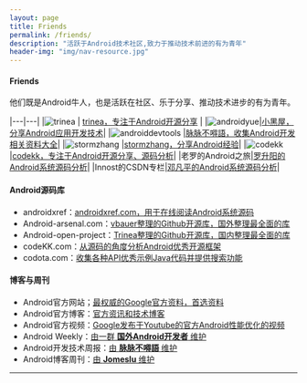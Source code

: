 ```yaml
---
layout: page
title: Friends
permalink: /friends/
description: "活跃于Android技术社区,致力于推动技术前进的有为青年"
header-img: "img/nav-resource.jpg"
---
```



#### Friends

他们既是Android牛人，也是活跃在社区、乐于分享、推动技术进步的有为青年。

|---|---|
|![trinea](/images/friends/trinea.png)         | [trinea，专注于Android开源分享](http://www.trinea.cn/) |
|![androidyue](/images/friends/androidyue.jpg)|[小黑屋，分享Android应用开发技术](http://droidyue.com/)|
|![androiddevtools](/images/friends/androiddevtools.jpg) |[脉脉不嘚語，收集Android开发相关资料大全](https://www.androiddevtools.cn)|
|![stormzhang](/images/friends/stormzhang.png) |[stormzhang，分享Android经验](http://stormzhang.com)|
|![codekk](/images/friends/codekk.jpg)         |[codekk，专注于Android开源分享、源码分析](http://www.codekk.com)|
|老罗的Android之旅|[罗升阳的Android系统源码分析](http://blog.csdn.net/luoshengyang/article/details/8923485)|
|Innost的CSDN专栏|[邓凡平的Android系统源码分析](http://blog.csdn.net/innost?viewmode=contents)|

#### Android源码库

- androidxref：[androidxref.com，用于在线阅读Android系统源码](http://androidxref.com/)
- Android-arsenal.com：[vbauer整理的Github开源库，国外整理最全面的库](http://android-arsenal.com/)
- Android-open-project：[Trinea整理的Github开源库，国内整理最全面的库](https://github.com/Trinea/android-open-project)
- codeKK.com：[从源码的角度分析Android优秀开源框架](http://a.codekk.com/)
- codota.com：[收集各种API优秀示例Java代码并提供搜索功能](http://www.codota.com/)

#### 博客与周刊

- Android官方网站；[最权威的Google官方资料，首选资料](http://developer.android.com/intl/zh-cn/index.html)
- Android官方博客：[官方资讯和技术博客](http://android-developers.blogspot.com/)
- Android官方视频：[Google发布于Youtube的官方Android性能优化的视频](https://www.youtube.com/playlist?list=PLOU2XLYxmsIKEOXh5TwZEv89aofHzNCiu)
- Android Weekly：[由一群 **国外Android开发者** 维护](http://androidweekly.net/)
- Android开发技术周报：[由 **脉脉不嘚語** 维护](http://www.androidweekly.cn/)
- Android博客周刊：[由 **Jomeslu** 维护](http://androidblog.cn/)


---
